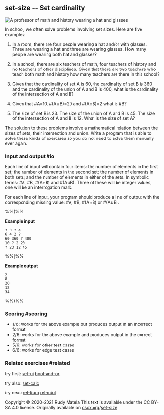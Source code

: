 set-size -- Set cardinality
---------------------------

![A professor of math and history wearing a hat and glasses](set-size.svg)

In school, we often solve problems involving set sizes.
Here are five examples:

1. In a room,
   there are four people wearing a hat and/or with glasses.
   Three are wearing a hat
   and three are wearing glasses.
   How many people are wearing both hat and glasses?

2. In a school,
   there are six teachers of math,
   four teachers of history and
   no teachers of other disciplines.
   Given that there are two teachers who teach both math and history
   how many teachers are there in this school?

3. Given that
   the cardinality of set A is 60,
   the cardinality of set B is 360 and
   the cardinality of the union of A and B is 400,
   what is the cardinality of the intersection of A and B?

4. Given that #A=10, #(A∪B)=20 and #(A∩B)=2 what is #B?

5. The size of set B is 23.
   The size of the union of A and B is 45.
   The size of the intersection of A and B is 12.
   What is the size of set A?

The solution to these problems involve
a mathematical relation between the sizes of sets, their intersection and union.
Write a program that is able to solve these kinds of exercises
so you do not need to solve them manually ever again.


### Input and output  #io

Each line of input will contain four items:
the number of elements in the first set;
the number of elements in the second set;
the number of elements in both sets; and
the number of elements in either of the sets.
In symbolic terms: #A, #B, #(A∩B) and #(A∪B).
Three of these will be integer values, one will be an interrogation mark.

For each line of input,
your program should produce a line of output
with the corresponding missing value: #A, #B, #(A∩B) or #(A∪B).

%%(%%

__Example input__

	3 3 ? 4
	6 4 2 ?
	60 360 ? 400
	10 ? 2 20
	? 23 12 45

%%|%%

__Example output__

	2
	8
	20
	12
	34

%%)%%


### Scoring  #scoring

* 1/6: works for the above example but produces output in an incorrect format
* 2/6: works for the above example and produces output in the correct format
* 5/6: works for other test cases
* 6/6: works for edge test cases


### Related exercises  #related

try first: [set-ui](/set-ui) [bool-and-or](/bool-and-or)

try also: [set-calc](/set-calc)

try next: [rel-ltom](/rel-ltom) [rel-mtol](/rel-mtol)


Copyright © 2020-2021  Rudy Matela
This text is available under the CC BY-SA 4.0 license.
Originally available on [cscx.org](https://cscx.org)/[set-size](https://cscx.org/set-size)
